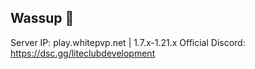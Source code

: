 ## Wassup 👋

Server IP: play.whitepvp.net | 1.7.x-1.21.x
Official Discord: https://dsc.gg/liteclubdevelopment
